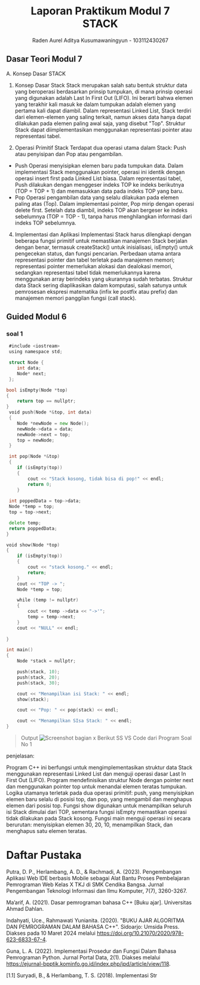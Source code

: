 <h1 align="center">Laporan Praktikum Modul 7 <br> STACK </h1>
<p align="center">Raden Aurel Aditya Kusumawaningyun - 103112430267</p>

## Dasar Teori Modul 7
A. Konsep Dasar STACK

1. Konsep Dasar Stack
Stack merupakan salah satu bentuk struktur data yang beroperasi berdasarkan prinsip tumpukan, di mana prinsip operasi yang digunakan adalah Last In First Out (LIFO). Ini berarti bahwa elemen yang terakhir kali masuk ke dalam tumpukan adalah elemen yang pertama kali dapat diambil. Dalam representasi Linked List, Stack terdiri dari elemen-elemen yang saling terkait, namun akses data hanya dapat dilakukan pada elemen paling awal saja, yang disebut "Top". Struktur Stack dapat diimplementasikan menggunakan representasi pointer atau representasi tabel.

2. Operasi Primitif Stack
Terdapat dua operasi utama dalam Stack: Push atau penyisipan dan Pop atau pengambilan.
- Push Operasi menyisipkan elemen baru pada tumpukan data. Dalam implementasi Stack menggunakan pointer, operasi ini identik dengan operasi insert first pada Linked List biasa. Dalam representasi tabel, Push dilakukan dengan menggeser indeks TOP ke indeks berikutnya (TOP = TOP + 1) dan memasukkan data pada indeks TOP yang baru.
- Pop Operasi pengambilan data yang selalu dilakukan pada elemen paling atas (Top). Dalam implementasi pointer, Pop mirip dengan operasi delete first. Setelah data diambil, indeks TOP akan bergeser ke indeks sebelumnya (TOP = TOP - 1), tanpa harus menghilangkan informasi dari indeks TOP sebelumnya.

4. Implementasi dan Aplikasi
Implementasi Stack harus dilengkapi dengan beberapa fungsi primitif untuk memastikan manajemen Stack berjalan dengan benar, termasuk createStack() untuk inisialisasi, isEmpty() untuk pengecekan status, dan fungsi pencarian. Perbedaan utama antara representasi pointer dan tabel terletak pada manajemen memori; representasi pointer memerlukan alokasi dan dealokasi memori, sedangkan representasi tabel tidak memerlukannya karena menggunakan array berindeks yang ukurannya sudah terbatas. Struktur data Stack sering diaplikasikan dalam komputasi, salah satunya untuk pemrosesan ekspresi matematika (infix ke postfix atau prefix) dan manajemen memori panggilan fungsi (call stack).


## Guided Modul 6

### soal 1

```go
 #include <iostream>
 using namespace std;

 struct Node {
    int data;
    Node* next;
 };

bool isEmpty(Node *top)
{
    return top == nullptr;
}
 void push(Node *&top, int data)
 {
    Node *newNode = new Node(); 
    newNode->data = data;
    newNode->next = top;
    top = newNode;
 }

 int pop(Node *&top)
 {
    if (isEmpty(top))
    {
        cout << "Stack kosong, tidak bisa di pop!" << endl;
        return 0;
    }
 
 int poppedData = top->data;
 Node *temp = top;
 top = top->next;

 delete temp;
 return poppedData;
}

void show(Node *top) 
{
    if (isEmpty(top))
    {
        cout << "stack kosong." << endl;
        return;
    }
    cout << "TOP -> ";
    Node *temp = top;

    while (temp != nullptr)
    {
        cout << temp ->data << "->'";
        temp = temp->next;
    }
    cout << "NULL" << endl;
    
}

int main()
{
    Node *stack = nullptr;

    push(stack, 10);
    push(stack, 20);
    push(stack, 30);

    cout << "Menampilkan isi Stack: " << endl;
    show(stack);

    cout << "Pop: " << pop(stack) << endl;

    cout << "Menampilkan SIsa Stack: " << endl;
}

```


> Output
> ![Screenshot bagian x](Output6/guided1.png)
> Berikut SS VS Code dari Program Soal No 1

penjelasan: 

Program C++ ini berfungsi untuk mengimplementasikan struktur data Stack menggunakan representasi Linked List dan menguji operasi dasar Last In First Out (LIFO). Program mendefinisikan struktur Node dengan pointer next dan menggunakan pointer top untuk menandai elemen teratas tumpukan. Logika utamanya terletak pada dua operasi primitif: push, yang menyisipkan elemen baru selalu di posisi top, dan pop, yang mengambil dan menghapus elemen dari posisi top. Fungsi show digunakan untuk menampilkan seluruh isi Stack dimulai dari TOP, sementara fungsi isEmpty memastikan operasi tidak dilakukan pada Stack kosong. Fungsi main menguji operasi ini secara berurutan: menyisipkan elemen 30, 20, 10, menampilkan Stack, dan menghapus satu elemen teratas.

# Daftar Pustaka

Putra, D. P., Herlambang, A. D., & Rachmadi, A. (2023). Pengembangan Aplikasi Web IDE berbasis Mobile sebagai Alat Bantu Proses Pembelajaran Pemrograman Web Kelas X TKJ di SMK Cendika Bangsa. Jurnal Pengembangan Teknologi Informasi dan Ilmu Komputer, 7(7), 3260-3267.

Ma’arif, A. (2021). Dasar pemrograman bahasa C++ [Buku ajar]. Universitas Ahmad Dahlan.

Indahyati, Uce., Rahmawati Yunianita. (2020). "BUKU AJAR ALGORITMA DAN PEMROGRAMAN DALAM BAHASA C++". Sidoarjo: Umsida Press. Diakses pada 10 Maret 2024 melalui https://doi.org/10.21070/2020/978-623-6833-67-4.

Guna, L. A. (2022). Implementasi Prosedur dan Fungsi Dalam Bahasa Pemrograman Python. Jurnal Portal Data, 2(1). Diakses melalui https://ejurnal-bpptik.kominfo.go.id/index.php/jpd/article/view/118.

[1.1] Suryadi, B., & Herlambang, T. S. (2018). Implementasi Str
